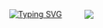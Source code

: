 <div style="display: flex; align-items: center; flex-direction: row-reverse; gap: 40px;">
    <img src="https://github-readme-stats.vercel.app/api?username=FengheTan9&show_icons=true&theme=radical" />
    <a href="https://git.io/typing-svg">
        <img src="https://readme-typing-svg.demolab.com?font=Caveat&weight=700&size=28&duration=2000&pause=200&color=9166E4&background=FFFFFFE0&multiline=true&width=450&height=150&lines=My+name+is+Fenghe+Tang%2C+focusing+on+MIA;Looking+forward+to+collaborators;Feel+free+to+concat+me" alt="Typing SVG" />
    </a>
</div>
